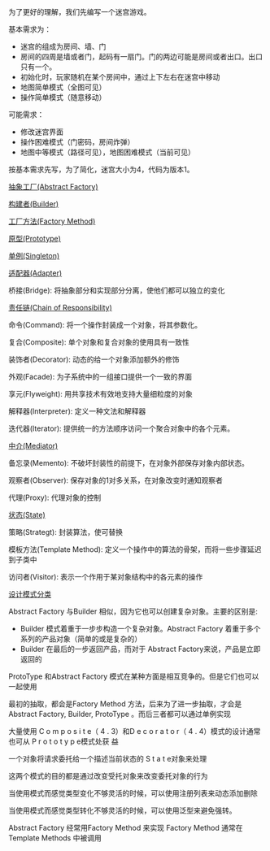 为了更好的理解，我们先编写一个迷宫游戏。

基本需求为：

- 迷宫的组成为房间、墙、门
- 房间的四周是墙或者门，起码有一扇门。门的两边可能是房间或者出口。出口只有一个。
- 初始化时，玩家随机在某个房间中，通过上下左右在迷宫中移动
- 地图简单模式（全图可见）
- 操作简单模式（随意移动）

可能需求：

- 修改迷宫界面
- 操作困难模式（门密码，房间炸弹）
- 地图中等模式（路径可见），地图困难模式（当前可见）



按基本需求先写，为了简化，迷宫大小为4，代码为版本1。



[抽象工厂(Abstract Factory)](./abstract-factory.md) 

[构建者(Builder)](./builder.md) 

[工厂方法(Factory Method)](./factory-method.md)

[原型(Prototype)](./prototype.md)

[单例(Singleton)](./singleton.md)



[适配器(Adapter)](./adapter.md) 



桥接(Bridge): 将抽象部分和实现部分分离，使他们都可以独立的变化



[责任链(Chain of Responsibility)](./chain-of_responsibility.md)

命令(Command): 将一个操作封装成一个对象，将其参数化。

复合(Composite): 单个对象和复合对象的使用具有一致性

装饰者(Decorator): 动态的给一个对象添加额外的修饰

外观(Facade): 为子系统中的一组接口提供一个一致的界面



享元(Flyweight): 用共享技术有效地支持大量细粒度的对象

解释器(Interpreter): 定义一种文法和解释器

迭代器(Iterator): 提供统一的方法顺序访问一个聚合对象中的各个元素。

[中介(Mediator)](./mediator.md)

备忘录(Memento): 不破坏封装性的前提下，在对象外部保存对象内部状态。

观察者(Observer): 保存对象的1对多关系，在对象改变时通知观察者

代理(Proxy): 代理对象的控制

[状态(State)](./state.md)

策略(Strategt): 封装算法，使可替换

模板方法(Template Method): 定义一个操作中的算法的骨架，而将一些步骤延迟到子类中

访问者(Visitor): 表示一个作用于某对象结构中的各元素的操作



[设计模式分类](./types-index.md)

Abstract Factory 与Builder 相似，因为它也可以创建复杂对象。主要的区别是:

- Builder 模式着重于一步步构造一个复杂对象。Abstract Factory 着重于多个系列的产品对象（简单的或是复杂的） 
- Builder 在最后的一步返回产品，而对于 Abstract Factory来说，产品是立即返回的

ProtoType 和Abstract Factory 模式在某种方面是相互竞争的。但是它们也可以一起使用

最初的抽取，都会是Factory Method 方法，后来为了进一步抽取，才会是 Abstract Factory, Builder, ProtoType 。而后三者都可以通过单例实现



大量使用 C o m p o s i t e（ 4 . 3）和D e c o r a t o r（ 4 . 4）模式的设计通常也可从 P r o t o t y p e模式处获
益

一个对象将请求委托给一个描述当前状态的 S t a t e对象来处理

这两个模式的目的都是通过改变受托对象来改变委托对象的行为



当使用模式而感觉类型变化不够灵活的时候，可以使用注册列表来动态添加删除

当使用模式而感觉类型转化不够灵活的时候，可以使用泛型来避免强转。



Abstract Factory 经常用Factory Method 来实现
Factory Method 通常在Template Methods 中被调用